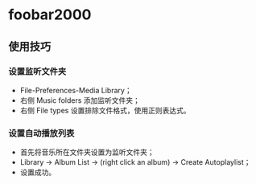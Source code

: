 # foobar2000

## 使用技巧

### 设置监听文件夹

- File-Preferences-Media Library；
- 右侧 Music folders 添加监听文件夹；
- 右侧 File types 设置排除文件格式，使用正则表达式。

### 设置自动播放列表

- 首先将音乐所在文件夹设置为监听文件夹；
- Library -> Album List -> (right click an album) -> Create Autoplaylist；
- 设置成功。
